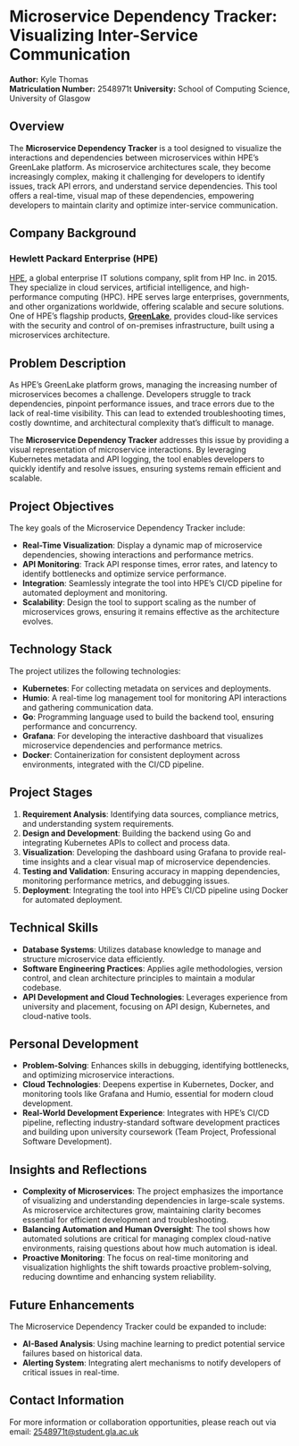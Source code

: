 # Microservice Dependency Tracker: Visualizing Inter-Service Communication

**Author:** Kyle Thomas  
**Matriculation Number:** 2548971t 
**University:** School of Computing Science, University of Glasgow

## Overview
The **Microservice Dependency Tracker** is a tool designed to visualize the interactions and dependencies between microservices within HPE’s GreenLake platform. As microservice architectures scale, they become increasingly complex, making it challenging for developers to identify issues, track API errors, and understand service dependencies. This tool offers a real-time, visual map of these dependencies, empowering developers to maintain clarity and optimize inter-service communication.

## Company Background
### Hewlett Packard Enterprise (HPE)
[HPE](https://www.hpe.com/us/en/home.html), a global enterprise IT solutions company, split from HP Inc. in 2015. They specialize in cloud services, artificial intelligence, and high-performance computing (HPC). HPE serves large enterprises, governments, and other organizations worldwide, offering scalable and secure solutions. One of HPE’s flagship products, **[GreenLake](https://www.hpe.com/us/en/greenlake.html)**, provides cloud-like services with the security and control of on-premises infrastructure, built using a microservices architecture.

## Problem Description
As HPE’s GreenLake platform grows, managing the increasing number of microservices becomes a challenge. Developers struggle to track dependencies, pinpoint performance issues, and trace errors due to the lack of real-time visibility. This can lead to extended troubleshooting times, costly downtime, and architectural complexity that’s difficult to manage.

The **Microservice Dependency Tracker** addresses this issue by providing a visual representation of microservice interactions. By leveraging Kubernetes metadata and API logging, the tool enables developers to quickly identify and resolve issues, ensuring systems remain efficient and scalable.

## Project Objectives
The key goals of the Microservice Dependency Tracker include:
- **Real-Time Visualization**: Display a dynamic map of microservice dependencies, showing interactions and performance metrics.
- **API Monitoring**: Track API response times, error rates, and latency to identify bottlenecks and optimize service performance.
- **Integration**: Seamlessly integrate the tool into HPE’s CI/CD pipeline for automated deployment and monitoring.
- **Scalability**: Design the tool to support scaling as the number of microservices grows, ensuring it remains effective as the architecture evolves.

## Technology Stack
The project utilizes the following technologies:
- **Kubernetes**: For collecting metadata on services and deployments.
- **Humio**: A real-time log management tool for monitoring API interactions and gathering communication data.
- **Go**: Programming language used to build the backend tool, ensuring performance and concurrency.
- **Grafana**: For developing the interactive dashboard that visualizes microservice dependencies and performance metrics.
- **Docker**: Containerization for consistent deployment across environments, integrated with the CI/CD pipeline.

## Project Stages
1. **Requirement Analysis**: Identifying data sources, compliance metrics, and understanding system requirements.
2. **Design and Development**: Building the backend using Go and integrating Kubernetes APIs to collect and process data.
3. **Visualization**: Developing the dashboard using Grafana to provide real-time insights and a clear visual map of microservice dependencies.
4. **Testing and Validation**: Ensuring accuracy in mapping dependencies, monitoring performance metrics, and debugging issues.
5. **Deployment**: Integrating the tool into HPE’s CI/CD pipeline using Docker for automated deployment.

## Technical Skills
- **Database Systems**: Utilizes database knowledge to manage and structure microservice data efficiently.
- **Software Engineering Practices**: Applies agile methodologies, version control, and clean architecture principles to maintain a modular codebase.
- **API Development and Cloud Technologies**: Leverages experience from university and placement, focusing on API design, Kubernetes, and cloud-native tools.

## Personal Development
- **Problem-Solving**: Enhances skills in debugging, identifying bottlenecks, and optimizing microservice interactions.
- **Cloud Technologies**: Deepens expertise in Kubernetes, Docker, and monitoring tools like Grafana and Humio, essential for modern cloud development.
- **Real-World Development Experience**: Integrates with HPE’s CI/CD pipeline, reflecting industry-standard software development practices and building upon university coursework (Team Project, Professional Software Development).

## Insights and Reflections
- **Complexity of Microservices**: The project emphasizes the importance of visualizing and understanding dependencies in large-scale systems. As microservice architectures grow, maintaining clarity becomes essential for efficient development and troubleshooting.
- **Balancing Automation and Human Oversight**: The tool shows how automated solutions are critical for managing complex cloud-native environments, raising questions about how much automation is ideal.
- **Proactive Monitoring**: The focus on real-time monitoring and visualization highlights the shift towards proactive problem-solving, reducing downtime and enhancing system reliability.

## Future Enhancements
The Microservice Dependency Tracker could be expanded to include:
- **AI-Based Analysis**: Using machine learning to predict potential service failures based on historical data.
- **Alerting System**: Integrating alert mechanisms to notify developers of critical issues in real-time.

## Contact Information
For more information or collaboration opportunities, please reach out via email: 2548971t@student.gla.ac.uk
